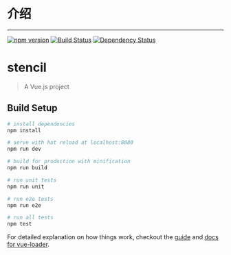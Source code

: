 # 介绍
-----

[![npm version](https://badge.fury.io/js/stencil.svg)](https://badge.fury.io/js/stencil)
[![Build Status](https://travis-ci.org/lsliangshan/stencil.svg?branch=master)](https://travis-ci.org/richenlin/stencil)
[![Dependency Status](https://david-dm.org/lsliangshan/stencil.svg)](https://david-dm.org/richenlin/stencil)

# stencil

> A Vue.js project

## Build Setup

``` bash
# install dependencies
npm install

# serve with hot reload at localhost:8080
npm run dev

# build for production with minification
npm run build

# run unit tests
npm run unit

# run e2e tests
npm run e2e

# run all tests
npm test
```

For detailed explanation on how things work, checkout the [guide](http://vuejs-templates.github.io/webpack/) and [docs for vue-loader](http://vuejs.github.io/vue-loader).
